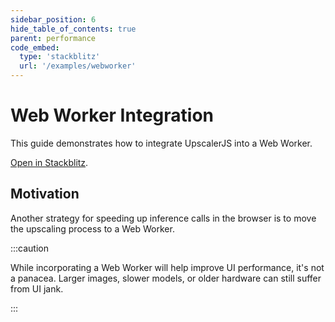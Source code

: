 ```yaml
---
sidebar_position: 6
hide_table_of_contents: true
parent: performance
code_embed:
  type: 'stackblitz'
  url: '/examples/webworker'
---
```


# Web Worker Integration

This guide demonstrates how to integrate UpscalerJS into a Web Worker.

<a href="https://stackblitz.com/github/thekevinscott/upscalerjs/tree/main/examples/webworker?file=index.js&title=UpscalerJS: Web Worker Integration">Open in Stackblitz</a>.

## Motivation

Another strategy for speeding up inference calls in the browser is to move the upscaling process to a Web Worker.


:::caution

While incorporating a Web Worker will help improve UI performance, it's not a panacea. Larger images, slower models, or older hardware can still suffer from UI jank.

:::
